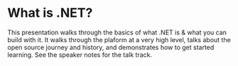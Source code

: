# What is .NET?

This presentation walks through the basics of what .NET is & what you can build with it. It walks through the plaform at a very high level, talks about the open source journey and history, and demonstrates how to get started learning. See the speaker notes for the talk track. 
